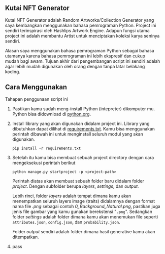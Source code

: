 ## Kutai NFT Generator

Kutai NFT Generator adalah Random Artworks/Collection Generator yang saya kembangkan menggunakan bahasa pemrograman Python. Project ini sendiri terinspirasi oleh Hashlips Artwork Engine. Adapun fungsi utama project ini adalah membantu Artist untuk menciptakan koleksi karya seninya sendiri.  

Alasan saya menggunakan bahasa pemrograman Python sebagai bahasa utamanya karena bahasa pemrograman ini lebih ekspresif dan cukup mudah bagi awam. Tujuan akhir dari pengembangan script ini sendiri adalah agar lebih mudah digunakan oleh orang dengan tanpa latar belakang koding.

## Cara Menggunakan
Tahapan penggunaan script ini
1. Pastikan kamu sudah meng-install Python (intepreter) dikomputer mu. Python bisa didownload di [python.org](https://www.python.org/downloads/).
2. Install library yang akan digunakan didalam project ini. Library yang dibutuhkan dapat dilihat di [requirements.txt](requirements.txt). Kamu bisa menggunakan perintah dibawah ini untuk menginstall seluruh modul yang akan digunakan. 
    ```terminal
    pip install -r requirements.txt
    ```
3. Setelah itu kamu bisa membuat sebuah project directory dengan cara mengeksekusi perintah berikut
    ```terminal
    python manage.py startproject -p <project-path>
    ```
    Perintah diatas akan membuat sebuah folder baru didalam folder *project*. Dengan subfolder berupa *layers*, *settings*, dan *output*.  

    Lebih rinci, folder *layers* adalah tempat dimana kamu akan menempatkan seluruh layers image (traits) didalamnya dengan format nama file *<index>_<trait-type>_<trait-name>.png* sebagai contoh *0_Background_Natural.png*, pastikan juga jenis file gambar yang kamu gunakan berekstensi "`.png`". Sedangkan folder *settings* adalah folder dimana kamu akan menemukan file seperti `attributes.json`, `config.json`, dan `probability.json`.  

    Folder *output* sendiri adalah folder dimana hasil generative kamu akan ditempatkan.

4. pass